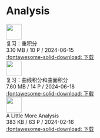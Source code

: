 # Analysis

<div class="card file-block" markdown="1">
<div class="file-icon"><img src="/assets/images/pdf.svg" style="height: 3em;"></div>
<div class="file-body">
<div class="file-title"> 复习：重积分 </div>
<div class="file-meta"> 3.10 MB / 10 P / 2024-06-15</div>
</div>
<a class="down-button" target="_blank" href="/Math/Analysis/mul_integral.pdf" markdown="1">:fontawesome-solid-download: 下载</a>
</div>

<div class="card file-block" markdown="1">
<div class="file-icon"><img src="/assets/images/pdf.svg" style="height: 3em;"></div>
<div class="file-body">
<div class="file-title"> 复习：曲线积分和曲面积分 </div>
<div class="file-meta"> 7.60 MB / 14 P / 2024-06-18</div>
</div>
<a class="down-button" target="_blank" href="/Math/Analysis/line_surface_integral.pdf" markdown="1">:fontawesome-solid-download: 下载</a>
</div>

<div class="card file-block" markdown="1">
<div class="file-icon"><img src="/assets/images/pdf.svg" style="height: 3em;"></div>
<div class="file-body">
<div class="file-title">A Little More Analysis</div>
<div class="file-meta">383 KB / 63 P / 2024-02-16</div>
</div>
<a class="down-button" target="_blank" href="/Math/Analysis/A Little More Analysis.pdf" markdown="1">:fontawesome-solid-download: 下载</a>
</div>

